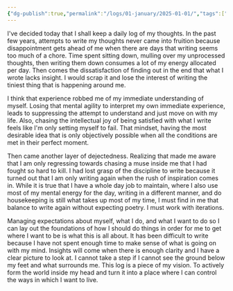 ```yaml
---
{"dg-publish":true,"permalink":"/logs/01-january/2025-01-01/","tags":["log"],"noteIcon":"","created":"2025-01-01"}
---
```


I've decided today that I shall keep a daily log of my thoughts. In the past few years, attempts to write my thoughts never came into fruition because disappointment gets ahead of me when there are days that writing seems too much of a chore. Time spent sitting down, mulling over my unprocessed thoughts, then writing them down consumes a lot of my energy allocated per day. Then comes the dissatisfaction of finding out in the end that what I wrote lacks insight. I would scrap it and lose the interest of writing the tiniest thing that is happening around me.

I think that experience robbed me of my immediate understanding of myself. Losing that mental agility to interpret my own immediate experience, leads to suppressing the attempt to understand and just move on with my life. Also, chasing the intellectual joy of being satisfied with what I write feels like I'm only setting myself to fail. That mindset, having the most desirable idea that is only objectively possible when all the conditions are met in their perfect moment. 

Then came another layer of dejectedness. Realizing that made me aware that I am only regressing towards chasing a muse inside me that I had fought so hard to kill. I had lost grasp of the discipline to write because it turned out that I am only writing again when the rush of inspiration comes in. While it is true that I have a whole day job to maintain, where I also use most of my mental energy for the day, writing in a different manner, and do housekeeping is still what takes up most of my time, I must find in me that balance to write again without expecting poetry. I must work with iterations.

Managing expectations about myself, what I do, and what I want to do so I can lay out the foundations of how I should do things in order for me to get where I want to be is what this is all about. It has been difficult to write because I have not spent enough time to make sense of what is going on with my mind. Insights will come when there is enough clarity and I have a clear picture to look at. I cannot take a step if I cannot see the ground below my feet and what surrounds me. This log is a piece of my vision. To actively form the world inside my head and turn it into a place where I can control the ways in which I want to live.